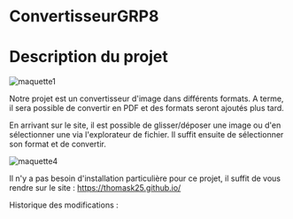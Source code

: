 # ConvertisseurGRP8

# Description du projet

![maquette1](https://github.com/Thomask25/ConvertisseurGRP8/assets/140195247/da552ff9-9d12-4dbc-9004-fdf74b83c307)


Notre projet est un convertisseur d'image dans différents formats.
A terme, il sera possible de convertir en PDF et des formats seront ajoutés plus tard.

En arrivant sur le site, il est possible de glisser/déposer une image ou d'en sélectionner une via l'explorateur de fichier. 
Il suffit ensuite de sélectionner son format et de convertir.

![maquette4](https://github.com/Thomask25/ConvertisseurGRP8/assets/140195247/6fae02de-49c2-4f39-a6e4-0917b6921120)


Il n'y a pas besoin d'installation particulière pour ce projet, il suffit de vous rendre sur le site : https://thomask25.github.io/


Historique des modifications :

